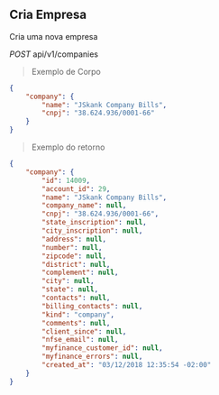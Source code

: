 ## Cria Empresa

Cria uma nova empresa

<div class="api-endpoint">
  <div class="endpoint-data">
    <i class="label label-get">POST</i>
     api/v1/companies
  </div>
</div>


> Exemplo de Corpo

```json
{
    "company": {
        "name": "JSkank Company Bills",
        "cnpj": "38.624.936/0001-66"
    }
}
```

> Exemplo do retorno

```json
{
    "company": {
        "id": 14009,
        "account_id": 29,
        "name": "JSkank Company Bills",
        "company_name": null,
        "cnpj": "38.624.936/0001-66",
        "state_inscription": null,
        "city_inscription": null,
        "address": null,
        "number": null,
        "zipcode": null,
        "district": null,
        "complement": null,
        "city": null,
        "state": null,
        "contacts": null,
        "billing_contacts": null,
        "kind": "company",
        "comments": null,
        "client_since": null,
        "nfse_email": null,
        "myfinance_customer_id": null,
        "myfinance_errors": null,
        "created_at": "03/12/2018 12:35:54 -02:00"
    }
}
```
